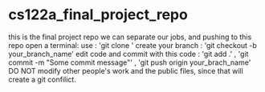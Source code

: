 # cs122a_final_project_repo
 this is the final project repo
 we can separate our jobs, and pushing to this repo
 open a terminal:
 use : 'git clone <repo-url>'
 create your branch : 'git checkout -b your_branch_name'
 edit code and commit with this code : 'git add .' , 'git commit -m "Some commit message"' , 'git push origin your_brach_name'
 DO NOT modify other people's work and the public files, since that will create a git confilict.

